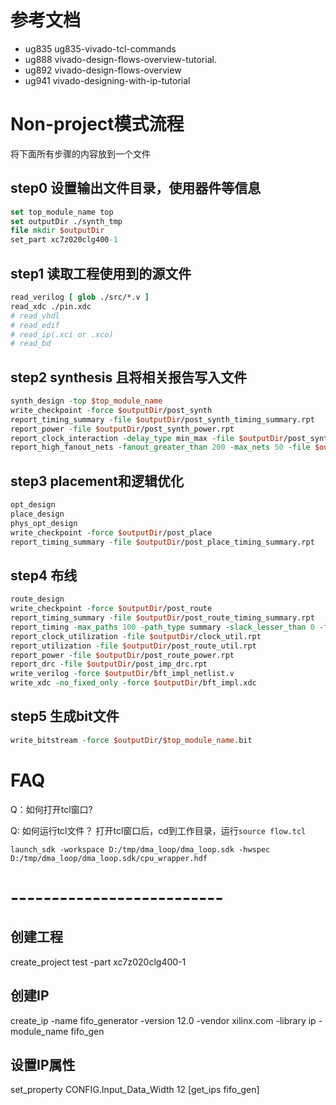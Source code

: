 # 参考文档
* ug835 ug835-vivado-tcl-commands
* ug888 vivado-design-flows-overview-tutorial.
* ug892 vivado-design-flows-overview
* ug941 vivado-designing-with-ip-tutorial

# Non-project模式流程
将下面所有步骤的内容放到一个文件
## step0 设置输出文件目录，使用器件等信息
```tcl
set top_module_name top
set outputDir ./synth_tmp
file mkdir $outputDir
set_part xc7z020clg400-1
```
## step1 读取工程使用到的源文件
```tcl
read_verilog [ glob ./src/*.v ]
read_xdc ./pin.xdc
# read_vhdl
# read_edif
# read_ip(.xci or .xco)
# read_bd
```

## step2 synthesis 且将相关报告写入文件
```tcl
synth_design -top $top_module_name    
write_checkpoint -force $outputDir/post_synth
report_timing_summary -file $outputDir/post_synth_timing_summary.rpt
report_power -file $outputDir/post_synth_power.rpt
report_clock_interaction -delay_type min_max -file $outputDir/post_synth_clock_interaction.rpt
report_high_fanout_nets -fanout_greater_than 200 -max_nets 50 -file $outputDir/post_synth_high_fanout_nets.rpt
```
## step3 placement和逻辑优化
```tcl
opt_design
place_design
phys_opt_design
write_checkpoint -force $outputDir/post_place
report_timing_summary -file $outputDir/post_place_timing_summary.rpt
```
## step4 布线
```tcl
route_design
write_checkpoint -force $outputDir/post_route
report_timing_summary -file $outputDir/post_route_timing_summary.rpt
report_timing -max_paths 100 -path_type summary -slack_lesser_than 0 -file $outputDir/post_route_setup_timing_violations.rpt
report_clock_utilization -file $outputDir/clock_util.rpt
report_utilization -file $outputDir/post_route_util.rpt
report_power -file $outputDir/post_route_power.rpt
report_drc -file $outputDir/post_imp_drc.rpt
write_verilog -force $outputDir/bft_impl_netlist.v
write_xdc -no_fixed_only -force $outputDir/bft_impl.xdc
```
## step5 生成bit文件
```tcl
write_bitstream -force $outputDir/$top_module_name.bit
```

# FAQ
Q：如何打开tcl窗口?

Q: 如何运行tcl文件？
打开tcl窗口后，cd到工作目录，运行`source flow.tcl`

`launch_sdk -workspace D:/tmp/dma_loop/dma_loop.sdk -hwspec D:/tmp/dma_loop/dma_loop.sdk/cpu_wrapper.hdf`


# --------------------------
## 创建工程
create_project test -part xc7z020clg400-1

## 创建IP
create_ip -name fifo_generator -version 12.0 -vendor xilinx.com -library ip -module_name fifo_gen

## 设置IP属性
set_property CONFIG.Input_Data_Width 12 [get_ips fifo_gen]
